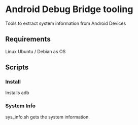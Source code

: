 # Android Debug Bridge tooling

Tools to extract system information from Android Devices

## Requirements
Linux Ubuntu / Debian as OS


## Scripts

### Install
Installs adb 

### System Info
sys_info.sh gets the system information. 
